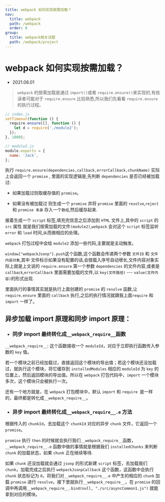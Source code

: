 ```yaml
---
title: webpack 如何实现按需加载？
nav:
  title: webpack
  path: /webpack
  order: 0
group:
  title: webpack相关试题
  path: /webpack/project
---
```


# webpack 如何实现按需加载？

- 2021.06.01

> `webpack` 的按需加载是通过 `import()`或者 `require.ensure()`来实现的,有些读者可能对于 `require.ensure` 比较熟悉,所以我们先看看 `require.ensure`的执行过程。

```js
// index.js
setTimeout(function () {
  require.ensure([], function () {
    let d = require('./module2');
  });
}, 1000);

// module2.js
module.exports = {
  name: 'Jack',
};
```

执行 `require.ensure(dependencies,callback,errorCallback,chunkName)` 实际上会返回一个 `promise` , 里面的实现逻辑是,先判断 `dependencies` 是否已经被加载过:

- 如果加载过则取缓存值的 `promise`。

- 如果没有被加载过 则生成一个 `promise` 并将 `promise` 里面的 `resolve`,`reject` 和 `promise 本身` 存入一个`数组`,然后缓存起来.

接着生成一个 `script` 标签,填充完信息之后添加到 `HTML` 文件上,其中的 `script` 的 `src` 属性 就是我们按需加载的文件`(module2)`,`webpack` 会对这个 `script` 标签监听 `error` 和 `load` 时间,从而做相应的处理。

`webpack` 打包过程中会给 `module2` 添加一些代码,主要就是主动触发。

`window["webpackJsonp"].push`这个函数,这个函数会传递两个参数 `文件ID` 和 `文件内容对象`,其中 文件标示如果没有配置的话,会按载入序号自动增长,文件内容对象实际上就是上文说的 `require.ensure` 第一个参数 `dependencies` 的文件内容,或者是 `callback`,`errorCallback` 里面需要加载的文件,以 `key(文件路径)` --- `value(文件内容)`的形式出现.

里面执行的事情其实就是执行上面创建的 `promise` 的 `resolve` 函数,让 `require.ensure` 里面的 `callback` 执行,之后的执行情况就跟我上面`require` 和 `import` 一样了。

## 异步加载 import 原理和同步 import 原理：

- ### 同步 import 最终转化成`__webpack_require__`函数

`__webpack_require__`: 这个函数接收一个 `moduleId`，对应于立即执行函数传入参数的 `key` 值。

若一个模块之前已经加载过，直接返回这个模块的导出值；若这个模块还没加载过，就执行这个模块，将它缓存到 `installedModules` 相应的 `moduleId` 为 `key` 的位置上，然后返回模块的导出值。所以在 `webpack` 打包代码中，`import` 一个模块多次，这个模块只会被执行一次。

还有一个地方就是，在 `webpack` 打包模块中，默认 `import` 和 `require `是一样的，最终都是转化成`__webpack_require__`。

- ### 异步 import 最终转化成`__webpack_require__.e` 方法

根据传入的 `chunkId`，去加载这个 `chunkId` 对应的异步 `chunk` 文件，它返回一个 `promise`。

`promise` 执行 `then` 的时候就会执行我们`__webpack_require__`函数，`__webpack_require__.e` 函数中做的事情就是根据我们 `installedChunks` 来判断 `chunk` 的加载状态，如果 `chunk` 正在继续等待.

如果 `chunk` 还没加载就会通过 `jsonp` 的形式新建 `script` 标签，去加载我们 `chunk`，加载完成之后执行 `webpackJsonpCallback` 这个函数，这函数中会执行 `chunk` 状态标记为 `0`，将我们对`__webpack_require__.e` 中产生的相应的 `chunk` 加载 `promise` 进行 `resolve`，接下里就执行`__webpack_require__`，在 `promise` 的回调中再调用`__webpack_require__.bind(null, "./src/asyncCommon1.js")` 就能拿到对应的模块。
